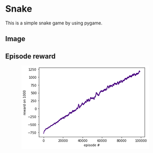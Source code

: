 # Snake

This is a simple snake game by using pygame.

## Image

## Episode reward

<center> <img src="images/episode_reward.png"> </center>
